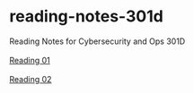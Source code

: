 # reading-notes-301d
Reading Notes for Cybersecurity and Ops 301D
<br>
<br>
[Reading 01](https://github.com/DeanWeiss/reading-notes-301d/blob/main/Reading_01.md)
<br>
<br>
[Reading 02](https://github.com/DeanWeiss/reading-notes-301d/blob/main/Reading_02.md)
